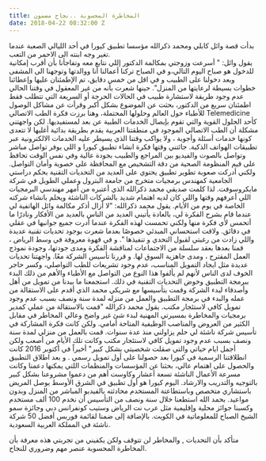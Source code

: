```yaml
---
title: المخاطرة المحسوبة ..نجاح مضمون
date: 2018-04-22 08:32:00 Z
---
```


بدأت قصة وائل كابلي ومحمد ذكرالله مؤسسا تطبيق كيورا  في أحد الليالي الصعبة عندما تغير  وجه ابنته الى الاحمر من التعب.  
 يقول وائل: " أسرعت وزوجتي بمكالمة الدكتور إللي نتابع معه وتفاجأنا بأن أقرب إمكانية للدخول هو صباح اليوم التالي،و  في الصباح تركنا أعمالنا أنا ووالدتها وتوجهنا الى المشفى وبعد دخولنا على الطبيب و في اقل من خمس دقايق، تم الإطمئنان عليها وإعطائنا خطوات بسيطة لرعايتها من المنزل".
حينها شعرت بأنه من غير المعقول في وقتنا الحالي عدم وجود طريقة لاستشارة طبيب في الحالات الحرجة أو السريعة التي تتطلب فقط اطمئنان سريع من الدكتور، بحثت عن الموضوع بشكل أكبر وقرأت عن مشاكل الوصول للأطباء حول العالم وحلولها المحتملة، وهنا برزت فكرة الطب الاتصالي Telemedicine كأحد الحلول القوية والتي تقوم بإيصال الخدمات الطبية عن بعد لمستفيديها. لكن واجهتني مشكلة أن الطب الاتصالي الموجود في منطقتنا العربية يقدم بطريقة بدائية أغلبها لا تتعدى كونها خدمات أسئلة وأجوبة ، ولا يواكب وقتنا الذي يسيطر عليه الخدمات الالكترونية عبر تطبيقات الهواتف الذكية.
جائتني وقتها فكرة انشاء تطبيق كيورا و اللي يوفر تواصل مباشر وتواصل بالصوت والفيديو بين المراجع والطبيب بجودة عالية وفي نفس الوقت تحافظ على قيم المنظومة الصحية من دقة التشخيص مع المحافظة على خصوية وأمان التواصل. 
ولكني أدركت صعوبة تطوير تطبيق يحتوي على العديد من التحديات التقنية بحكم دراستي الجامعية كمهندس برمجيات متخرج من جامعة البترول وعملي الطويل في شركة مايكروسوفت. 
لذا كلمت صديقي محمد ذكرالله الذي أعتبره من أمهر مهندسي البرمجيات اللي أعرفهم وقتها واللي كان لديه اهتمام شديد بالشركات الناشئة ويحلم بانشاء شركته الخاصة في يوم من الأيام. يقول محمد ذكرالله:
"لا أزال أذكر مكالمة وائل الهاتفية لي عندما قام بشرح الفكرة لي، بالعادة يأتيني العديد من الناس بالعديد من الأفكار ونادرًا ما أتحمس لأي فكرة منها ولكني تحمست لهذه الفكرة عندما أدرت جميع جوانبها في عقلي في دقائق. ولاقت استحساني المبدئي خصوصًا بعدما شعرت بوجود تحديات تقنية عديدة واللي زادت  من رغبتي لقبول التحدي و تنفيذها ".
و في قهوة معروفة في وسط الرياض ، قمنا بعدها بعقد سلسلة من الاجتماعات لمناقشة الفكرة ومدى جودتها، وجودة نموذج العمل المقترح ، ومدى جاهزية السوق لها. و قررنا تأسيس الشركة معًا.
واجهتنا تحديات عديدة مثل ايجاد التمويل المناسب، عدم وجود تشريعات للطب التواصلي، وكسر حاجر الخوف لدى الناس لأنهم لم يألفوا هذا النوع من التواصل مع الأطباء والأهم من ذلك البدء ببرمجة التطبيق وخوض التحديات التقنية في ذلك. استجمعنا ما بيدنا من تمويل من أهل وأصدقاء لبدء الشركة وقمت بتأسيسها مع شريكي محمد الذي أقدم على الاستقالة من عمله والبدء في برمجة التطبيق والعمل من منزله لمدة سنة ونصف بسبب عدم وجود تمويل كافي لاستئجار مكتب. 
يقول محمد ذكرالله  "قمت بالاستقالة من عملي كمدير برمجيات والمخاطرة بمسيرتي المهنية لبدء شئ غير واضح وعالي المخاطر في مقابل الكثير من العروض والمناصب الوظيفية المتاحة أمامي. ولكن كانت فكرة المشاركة في تأسيس شركة ناشئة لي حلم يزاولني منذ عدة سنوات. قمت بالعمل من منزلي لمدة سنة ونصف بسبب عدم وجود تمويل كافي لاستئجار مكتب وكانت تلك الأيام من أصعب ولكن أجمل ايام حياتي والتي صقلت شخصيتي بشكل كبير"
أخيراً في أكتوبر 2016 كانت انطلاقتنا الرسمية في كيورا بعد حصولنا على أول تمويل رسمي . و بعد اطلاق التطبيق والحصول على اهتمام عالي، بحثنا عن المؤسسات والمنظمات اللتي يمكنها دعمنا وكانت مسرعة الأعمال الناشئة تسعة أعشار وكاوست أهم من دعموا مشروعنا بشكل كبير بالتوجيه والتدريب والارشاد. 
اليوم كيورا هو أول تطبيق في الشرق الأوسط يوصل المريض باستشاري متخصص وباستطاعتة المستخدم محادثته بالفيديو المباشر من المنزل وبدون مواعيد. بحمد الله استطعنا خلال سنة ونصف من التأسيس أن نخدم 100 ألف مستخدم وكسبنا جوائز محلية وإقليمية مثل عرب نت الرياض وستيب كونفرانس دبي وجائزة سمو الشيخ الصباح للمعلوماتية في الكويت. بالإضافة إلى ضمنا لقائمة فوربس أفضل 50 شركة ناشئة في المملكة العربية السعودية. 

متأكد بأن التحديات , والمخاطر لن تتوقف ولكن يكفيني من تجربتي هذه معرفة  بأن المخاطرة المحسوبة عنصر مهم وضروري للنجاح. 

